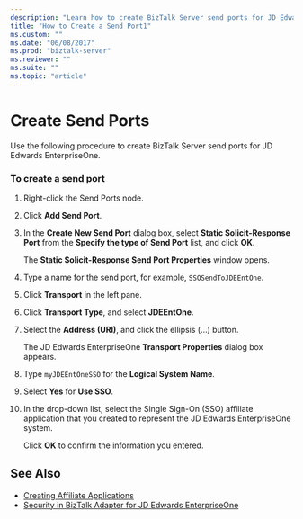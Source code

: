 ```yaml
---
description: "Learn how to create BizTalk Server send ports for JD Edwards EnterpriseOne."
title: "How to Create a Send Port1"
ms.custom: ""
ms.date: "06/08/2017"
ms.prod: "biztalk-server"
ms.reviewer: ""
ms.suite: ""
ms.topic: "article"
---
```

# Create Send Ports

Use the following procedure to create BizTalk Server send ports for JD Edwards EnterpriseOne.  
  
### To create a send port  
  
1.  Right-click the Send Ports node.  
  
2.  Click **Add Send Port**.  
  
3.  In the **Create New Send Port** dialog box, select **Static Solicit-Response Port** from the **Specify the type of Send Port** list, and click **OK**.  
  
     The **Static Solicit-Response Send Port Properties** window opens.  
  
4.  Type a name for the send port, for example, `SSOSendToJDEEntOne`.  
  
5.  Click **Transport** in the left pane.  
  
6.  Click **Transport Type**, and select **JDEEntOne**.  
  
7.  Select the **Address (URI)**, and click the ellipsis (…) button.  
  
     The JD Edwards EnterpriseOne **Transport Properties** dialog box appears.  
  
8.  Type `myJDEEntOneSSO` for the **Logical System Name**.  
  
9. Select **Yes** for **Use SSO**.  
  
10. In the drop-down list, select the Single Sign-On (SSO) affiliate application that you created to represent the JD Edwards EnterpriseOne system.  
  
     Click **OK** to confirm the information you entered.  
  
## See Also
  
- [Creating Affiliate Applications](../core/creating-affiliate-applications4.md)   
- [Security in BizTalk Adapter for JD Edwards EnterpriseOne](../core/security-in-biztalk-adapter-for-jd-edwards-enterpriseone.md)
